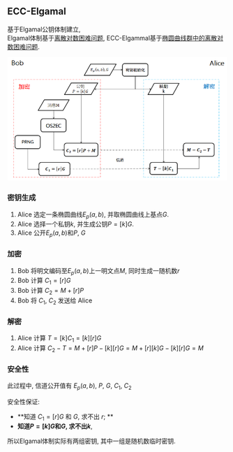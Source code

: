 ##  ECC-Elgamal

基于Elgamal公钥体制建立,  
Elgamal体制基于[离散对数困难问题](../../../代数/欧拉定理.md), ECC-Elgammal基于[椭圆曲线群中的离散对数困难问题](../../../几何/椭圆曲线.md).

![流程图|500](../../../attach/Pasted%20image%2020230508000347.png)

### 密钥生成

1. Alice 选定一条椭圆曲线$E_{p}(a, b)$, 并取椭圆曲线上基点$G$.  
2. Alice 选择一个私钥$k$, 并生成公钥$P=[k]G$.  
3. Alice 公开$E_{p}(a, b)$和$P,\ G$

###  加密

1. Bob 将明文编码至$E_{p}(a, b)$上一明文点$M$, 同时生成一随机数$r$
2. Bob 计算 $C_{1}=[r]G$
3. Bob 计算 $C_{2}=M+[r]P$
4. Bob 将 $C_{1},\ C_{2}$ 发送给 Alice

### 解密

1. Alice 计算 $T=[k]C_{1}=[k][r]G$
2. Alice 计算 $C_{2}-T=M+[r]P-[k][r]G=M+[r][k]G-[k][r]G=M$ 

### 安全性

此过程中, 信道公开值有 $E_{p}(a, b)$, $P$, $G$, $C_{1}$, $C_{2}$

安全性保证:   
- **知道 $C_{1}=[r]G$ 和 $G$, 求不出 $r$; **  
- **知道$P=[k]G$和$G$, 求不出$k$**,

所以Elgamal体制实际有两组密钥, 其中一组是随机数临时密钥.
